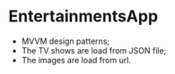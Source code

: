 # EntertainmentsApp
- MVVM design patterns;
- The TV shows are load from JSON file;
- The images are load from url.
